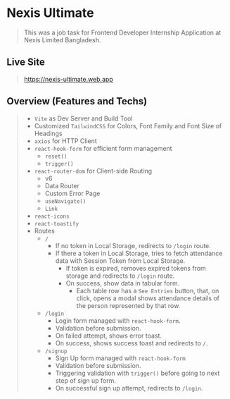 # Nexis Ultimate

> This was a job task for Frontend Developer Internship Application at Nexis Limited Bangladesh.

## Live Site

> https://nexis-ultimate.web.app

## Overview (Features and Techs)

> - `Vite` as Dev Server and Build Tool
> - Customized `TailwindCSS` for Colors, Font Family and Font Size of Headings
> - `axios` for HTTP Client
> - `react-hook-form` for efficient form management
>   - `reset()`
>   - `trigger()`
> - `react-router-dom` for Client-side Routing
>   - v6
>   - Data Router
>   - Custom Error Page
>   - `useNavigate()`
>   - `Link`
> - `react-icons`
> - `react-toastify`
> - Routes
>   - `/`
>     - If no token in Local Storage, redirects to `/login` route.
>     - If there a token in Local Storage, tries to fetch attendance data with Session Token from Local Storage.
>       - If token is expired, removes expired tokens from storage and redirects to `/login` route.
>       - On success, show data in tabular form.
>         - Each table row has a `See Entries` button, that, on click, opens a modal shows attendance details of the person represented by that row.
>   - `/login`
>     - Login form managed with `react-hook-form`.
>     - Validation before submission.
>     - On failed attempt, shows error toast.
>     - On success, shows success toast and redirects to `/`.
>   - `/signup`
>     - Sign Up form managed with `react-hook-form`
>     - Validation before submission.
>     - Triggering validation with `trigger()` before going to next step of sign up form.
>     - On successful sign up attempt, redirects to `/login`.

